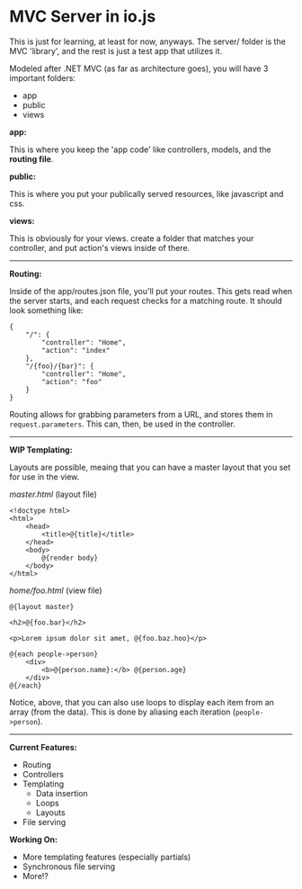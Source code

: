 MVC Server in io.js
===================

This is just for learning, at least for now, anyways. The server/ folder is the MVC 'library', and the rest is just a test app that utilizes it.

Modeled after .NET MVC (as far as architecture goes), you will have 3 important folders:

- app
- public
- views

**app:**

This is where you keep the 'app code' like controllers, models, and the **routing file**.

**public:**

This is where you put your publically served resources, like javascript and css.

**views:**

This is obviously for your views. create a folder that matches your controller, and put action's views inside of there.
____________________________________________________________

**Routing:**

Inside of the app/routes.json file, you'll put your routes. This gets read when the server starts, and each request checks for a matching route. It should look something like:

    {
    	"/": {
    		"controller": "Home",
    		"action": "index"
    	},
    	"/{foo}/{bar}": {
    		"controller": "Home",
    		"action": "foo"
    	}
    }

Routing allows for grabbing parameters from a URL, and stores them in `request.parameters`. This can, then, be used in the controller.
____________________________________________________________

**WIP Templating:**

Layouts are possible, meaing that you can have a master layout that you set for use in the view.

*master.html* (layout file)

    <!doctype html>
    <html>
    	<head>
    		<title>@{title}</title>
    	</head>
    	<body>
    		@{render body}
    	</body>
    </html>
  
*home/foo.html* (view file)

    @{layout master}
    
    <h2>@{foo.bar}</h2>
    
    <p>Lorem ipsum dolor sit amet, @{foo.baz.hoo}</p>
    
    @{each people->person}
    	<div>
    		<b>@{person.name}:</b> @{person.age}
    	</div>
    @{/each}
  
Notice, above, that you can also use loops to display each item from an array (from the data). This is done by aliasing each iteration (`people->person`).
____________________________________________________________

**Current Features:**

- Routing
- Controllers
- Templating
  - Data insertion
  - Loops
  - Layouts
- File serving

**Working On:**

- More templating features (especially partials)
- Synchronous file serving
- More!?
